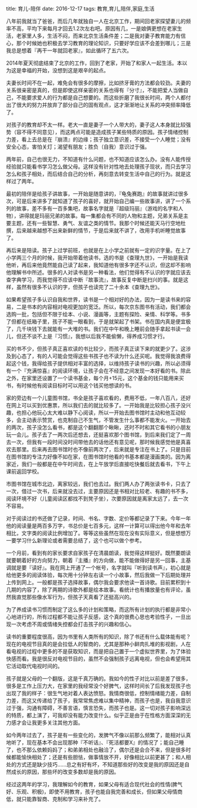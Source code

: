 title: 育儿-陪伴
date: 2016-12-17
tags: 教育,育儿,陪伴,家庭,生活

八年前我就当了爸爸，而后几年就独自一人在北京工作，期间回老家探望妻儿的频率不高，平均下来每月才回去1.2次左右吧。原因有几，一是娘俩更想在老家生活，老家里人多，生活不闷，而来北京生活条件差；二是我对妻子教育能力有信心，那个时候她也积极去学习教育的理论知识，只要好学应该不会差到哪儿；三是我总是想着『再干一年就回老家』，如此循环了五六次。

2014年夏天彻底结束了北京的工作，回到了老家，开始了和家人一起生活。本以为这是幸福的开始，没想到这是艰辛的起点。

夫妻长时间不在一起，难免会有很多的摩擦，比如挤牙膏的方法都会较劲。夫妻的关系很亲密是真的，但是即使这样亲密的关系也得有『分寸』，不能把爱人当做自己，不能要求爱人的行为都是自己想要的。而这些折磨了我很长时间，两个人都付出了很大的努力并放弃了部分自己的固有观点，这才渐渐地让关系的冲突频率降低了。

对孩子的教育却不太一样。老大一直是妻子一个人带大的，妻子这人本身就比较强势（容不得不同意见），而这两点可能是造成孩子某些特质的原因。孩子情绪控制力差，看上去总是在『崩溃』的边缘；孩子独立意识差，不接受一个人睡觉；没有安全心态，害怕关灯；渴望有朋友；胜负（自我）意识过于强。

两年前，自己也很无力，不知道有什么问题，也不知道应该怎么办。没有人能传授经验就只能看书学习怎么做父母。这样没有针对性地去处理孩子现状，而只去学习怎么和孩子相处，而后结合自己的分析，再刻意去转变生活中自己的行为。就是这样过了两年。

最初的陪伴是给孩子讲故事，一开始是随意讲的，『龟兔赛跑』的故事就讲过很多次，可是后来讲多了就知道了孩子的喜好，就开始自己编一些故事讲，讲了一个系列的故事，差不多有一百多集吧，故事名字就是『超级玛丽』（游戏的名字和人物），讲得就是玛丽兄弟的故事。每一集都会有不同的人物和主题，兄弟关系是主要主题，还有一些智慧、勇气、友谊之类的情节。我那个时候还能天马行空地杜撰，后来越来越想不出来新鲜的情节，于是后来就不讲了，改用手机听睡觉故事了。

再后来是陪读。孩子上过学前班，也就是在上小学之前就有一定的识字量。在上了小学两三个月的时候，我开始带着他读书，选的书是《查理九世》，一开始是我读他听，再后来他竟然能自己读了起来，我知道他有很多字还不认识，但这却不影响他理解书中所述。很多的人对读书是另一种看法，他们觉得有不认识的字就应该去查字典学习，而我觉得不应该中断『故事流』，故事反复中断是扫兴的事。就是这样，虽然有很多不认识的字，但孩子也读完了二十余本《查理九世》。

如果希望孩子多认识自我和世界，读书是一个相对好的办法，因为一是读书来的容易，二是书本的内容相对电视更加的宽泛。所以，每次京东图书有活动，我们都会选购一批，包括但不限于绘本、小说、漫画等，主题有探险、亲情、科学等。书多了但都在纸箱子里，孩子不能一眼看到，于是就架起了书架。书在国内真是便宜极了，几千块钱下去就能有一大堆的书。我们在中午和晚上睡前会随手拿起书读一会儿，但还不谈不上是『习惯』，我想以后我不能偷懒，得养成习惯才行。

买的书不少，但孩子真正喜欢读的书比较少，而孩子真正读下来的就更少了。这涉及到心态了，有的人可能会觉得这些书孩子也不读为什么还买呢。我觉得我浪费得起这个钱，我得给孩子提供相对丰富的选择，以维持孩子读书的兴趣，所以必须得有一个『充满惊喜』的阅读环境，让孩子会在不经意之间发现一本好看的书。除此之外，在家里还设置了一个读书基金，每个月+15元，这个基金的钱只能用来买书，有时候他有阅读目标时可以用这个钱买他想读的书。

家的旁边有一个儿童图书馆，书全是孩子喜欢看的，费用不低，一年八百八，还好在网上可以买到优惠票，所以我们去的就比较多了。一开始我是比较担心孩子没兴趣，也担心他玩心太大难以静下心阅读，所以一开始去图书馆时主动和他互动较多，会主动表示赞赏，也克制自己不生气，不管发生什么事都不能发火。一开始去的两次，孩子没怎么看书，都是这个翻翻那个瞅瞅，还时不时和其它看书的小朋友玩一会儿。孩子去了一两次后还想去，还挺喜欢那个图书馆，到后来我们定了一周去一次，但我有一段时间没时间带他去的话他还有意见呢，那时候我感觉他是真喜欢去那里。后来再去图书馆时也不像前两次了，后来就是专注在书上了。只是目前在图书馆的专注力好像不如在家，在图书馆时他看的书基本都是漫画类的。因为离家近，我们一般都是在中午时间去，在上午放学后直接吃快餐后就去看书，下午上课前返回学校。

市图书馆在城市北边，离家较远，我们也去过。我们两人办了两张读书卡，只去了一次，借过一次书，后来就没去过，主要原因还是书相对比较老、有趣的书不多，阅读环境不好（儿童阅读区都找不到凳子坐），次要原因就是离家太远了，去一次不容易。

对于阅读过的书还做了记录，时间、书名、字数、定价等都记录了下来。今年一年他的阅读量是两百多万字，书总价是七百多元，这样一计算可以得出他今年和去年相比，文字类的阅读比例增加了。等等这些虽然在现在没有实际意义，但是想想万一要学习什么新理论或者需要总结了，这个也可以做个参考。

一个月前，看到有的家长要求自家孩子在清晨朗读，我觉得这样挺好。既然要朗读就要朝着好的方向努力，朝着『主播』的方向做，能不能做得好是另一回事，主基调就是要『读好』。我在网上开通了一个帐号，名字就叫『听到读书声』，初心就是给他更多的阅读体验，每次用十分钟左右读一个小故事，然后我做一下后期处理并上传到网上。一般都是孩子选择故事，偶尔我会要求他读一首诗歌。目前累积到十几期的内容了，除了两期的诗歌外都是绘本故事。看统计也有播放量也有评论，虽然我直觉那些像水军行为，但孩子天真看了还挺高兴的。

为了养成读书习惯而制定了这么多的计划和策略，而这所有计划的执行都是非常小心地进行的，所有过程都不能让孩子反感，这个真的很费心思也考验性子，一旦出现一次考虑不周或情绪失控都会打击孩子的兴趣和信心。

读书的重要程度很高，因为书里有人类所有的知识，除了书还有什么载体能有呢？现在的电视节目真的是会拉低人的智商的，尤其是那种小鲜肉扎堆的影视剧，人在看电视的过程中更多的不是获取知识，而是把自己置于一个虚拟世界里，为了体验快感而看。我是很反对电视节目的，虽然不会强制孩子远离电视，但也会希望用其它活动取代电视时间的。

孩子就是父母的一个翻版，这是千真万确的。我如今的性子对比以前是差了很多，很多是工作上压力大，在家里的我经常没个好脾气，这样时间长了后我发现孩子也出现了我的样子：很生气地对着人表达愤怒。我情商很低，控制情绪能力差，自制力差，而这又传递给了孩子，我常常焦虑难以集中精神，而孩子也是，我自我意识过于强，沟通有障碍，不善言语，慎言恐失，而孩子也是。这一切对孩子影响深远的特质，都上演了，可我却没有能力改变什么。似乎正是由于在性格方面深深的无力感才会让我更多关注其他方面。

如今两年过去了，孩子是有一些变化的，发脾气不像以前那么频繁了，能相对认真地听了，现在基本不会出现那种『不听话』、『死活都要X』的情况了；能自己睡了，也不那么依赖妈妈了；和弟弟相处也融洽了，偶尔还是会合不来，但是很多时候都能愉快相处了；还是有些胆怯，做事情放不开，好像相比以前更甚了；和人相处的方式还是缺少技巧……总之有好有坏，不知道那些好的改变是我的原因还是自然成长的原因，那些坏的改变多数却是我的原因。

经过这两年的学习，我理解如今的教育，如果父母有适合现代社会的性情(脾气好、乐观、积极)，即使不用教育，孩子也能自我完善和成长，但如果父母情商低，就只能靠智商、克制和学习来补充了。

